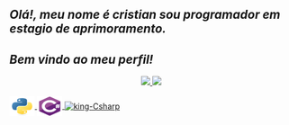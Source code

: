 ## *Olá!, meu nome é cristian sou programador em estagio de aprimoramento.*
## *Bem vindo ao meu perfil!*
<div align="center">
  <a href="https://github.com/ceiferking">
  <img height="200em" src="https://github-readme-stats.vercel.app/api?username=ceiferking&show_icons=true&theme=dark&include_all_commits=true&count_private=true"/>
  <img height="200em" src="https://github-readme-stats.vercel.app/api/top-langs/?username=ceiferking&layout=compact&langs_count=7&theme=dark"/>
</div>
<div style="display: inline_block"><br>
  <img align="center" alt="Rafa-Python" height="35" width="45" src="https://raw.githubusercontent.com/devicons/devicon/master/icons/python/python-original.svg">
  <img align="center" alt="Rafa-Csharp" height="35" width="45" src="https://raw.githubusercontent.com/devicons/devicon/master/icons/csharp/csharp-original.svg">
  <img align="center" alt="king-Csharp" height="35" width="65" src="https://img.shields.io/badge/Unity-100000?style=for-the-badge&logo=unity&logoColor=white">
</div>
